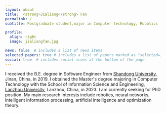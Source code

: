 ```yaml
---
layout: about
title:  <strong>Jialiang</strong> Fan
permalink: /
subtitle: Postgraduate student,major in Computer technology, Robotics

profile:
  align: right
  image: jialiangfan.jpg

news: false  # includes a list of news items
selected_papers: true # includes a list of papers marked as "selected={true}"
social: true  # includes social icons at the bottom of the page
---
```


I received the B.E. degree in Software Engineer from [Shandong University](https://www.en.sdu.edu.cn/), Jinan, China, in 2019. I obtained the Master's degree majoring in Computer Technology with the School of Information Science and Engineering, [Lanzhou University](https://en.lzu.edu.cn/), Lanzhou, China, in 2023. I am currently seeking for PhD position.  My main research interests include robotics, neural networks, intelligent information processing, artificial intelligence and optimization theory. 

[//]: # (Link to your favorite [subreddit]&#40;http://reddit.com&#41;.)
[//]: # (You can put a picture in, too. The code is already in, )
[//]: # (just name your picture `prof_pic.jpg` and put it in the `img/` folder.)

[//]: # (Put your address / P.O. box / other info right below your picture.)
[//]: # (You can also disable any these elements by editing `profile` property of the YAML header of your `_pages/about.md`.)
[//]: # (Edit `_bibliography/journals.bib` and Jekyll will render your [publications page]&#40;/al-folio/publications/&#41; automatically.)

[//]: # (Link to your social media connections, too. )
[//]: # (This theme is set up to use [Font Awesome icons]&#40;http://fortawesome.github.io/Font-Awesome/&#41; and [Academicons]&#40;https://jpswalsh.github.io/academicons/&#41;, )
[//]: # (like the ones below.)
[//]: # (Add your Facebook, Twitter, LinkedIn, Google Scholar, or just disable all of them.)
